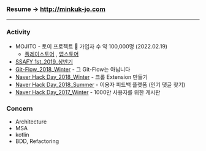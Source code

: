 ### Resume -> http://minkuk-jo.com 

---

### Activity

* MOJITO - 토이 프로젝트 🌱 가입자 수 약 100,000명 (2022.02.19)
    * [플레이스토어](https://play.google.com/store/apps/details?id=com.blender.mojito&hl=ko)
      , [앱스토어](https://apps.apple.com/kr/app/%EB%AA%A8%EC%A7%80%EB%98%90-%EB%8D%B0%EC%9D%BC%EB%A6%AC-%EC%9D%B4%EB%AA%A8%EC%A7%80-%EB%8B%A4%EC%9D%B4%EC%96%B4%EB%A6%AC/id1508866668)
* [SSAFY 1st_2019_상반기](https://www.ssafy.com/ksp/jsp/swp/swpMain.jsp)
* [Git-Flow_2018_Winter](https://github.com/springframework-storage/Public-GitFlow) - 그 Git-Flow는 아닙니다
* [Naver Hack Day_2018_Winter](https://github.com/springframework-storage) - 크롬 Extension 만들기
* [Naver Hack Day_2018_Summer](https://github.com/springframework-storage/HotComments) - 이용자 피드백 플랫폼 (인기 댓글 찾기)
* [Naver Hack Day_2017_Winter](https://github.com/springframework-storage) - 1000만 사용자를 위한 게시판

### Concern

* Architecture
* MSA
* kotlin
* BDD, Refactoring
